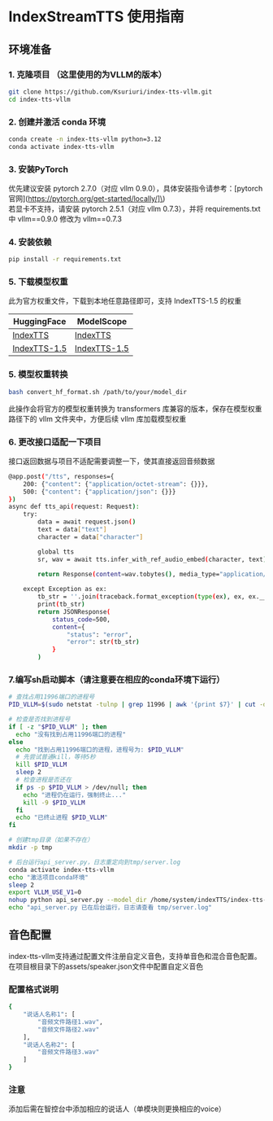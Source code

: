# IndexStreamTTS 使用指南

## 环境准备
### 1. 克隆项目 （这里使用的为VLLM的版本）
```bash 
git clone https://github.com/Ksuriuri/index-tts-vllm.git
cd index-tts-vllm
```

### 2. 创建并激活 conda 环境
```bash 
conda create -n index-tts-vllm python=3.12
conda activate index-tts-vllm
```

### 3. 安装PyTorch

优先建议安装 pytorch 2.7.0（对应 vllm 0.9.0），具体安装指令请参考：[pytorch 官网](https://pytorch.org/get-started/locally/]\)  
若显卡不支持，请安装 pytorch 2.5.1（对应 vllm 0.7.3），并将 requirements.txt 中 vllm==0.9.0 修改为 vllm==0.7.3

### 4. 安装依赖
```bash 
pip install -r requirements.txt
```

### 5. 下载模型权重
此为官方权重文件，下载到本地任意路径即可，支持 IndexTTS-1.5 的权重  

| HuggingFace                                                   | ModelScope                                                          |
|---------------------------------------------------------------|---------------------------------------------------------------------|
| [IndexTTS](https://huggingface.co/IndexTeam/Index-TTS)        | [IndexTTS](https://modelscope.cn/models/IndexTeam/Index-TTS)        |
| [IndexTTS-1.5](https://huggingface.co/IndexTeam/IndexTTS-1.5) | [IndexTTS-1.5](https://modelscope.cn/models/IndexTeam/IndexTTS-1.5) |

### 5. 模型权重转换
```bash 
bash convert_hf_format.sh /path/to/your/model_dir
```
此操作会将官方的模型权重转换为 transformers 库兼容的版本，保存在模型权重路径下的 vllm 文件夹中，方便后续 vllm 库加载模型权重

### 6. 更改接口适配一下项目
接口返回数据与项目不适配需要调整一下，使其直接返回音频数据
```bash 
@app.post("/tts", responses={
    200: {"content": {"application/octet-stream": {}}},
    500: {"content": {"application/json": {}}}
})
async def tts_api(request: Request):
    try:
        data = await request.json()
        text = data["text"]
        character = data["character"]

        global tts
        sr, wav = await tts.infer_with_ref_audio_embed(character, text)

        return Response(content=wav.tobytes(), media_type="application/octet-stream")
        
    except Exception as ex:
        tb_str = ''.join(traceback.format_exception(type(ex), ex, ex.__traceback__))
        print(tb_str)
        return JSONResponse(
            status_code=500,
            content={
                "status": "error",
                "error": str(tb_str)
            }
        )
```

### 7.编写sh启动脚本（请注意要在相应的conda环境下运行）
```bash 
# 查找占用11996端口的进程号
PID_VLLM=$(sudo netstat -tulnp | grep 11996 | awk '{print $7}' | cut -d'/' -f1)

# 检查是否找到进程号
if [ -z "$PID_VLLM" ]; then
  echo "没有找到占用11996端口的进程"
else
  echo "找到占用11996端口的进程，进程号为: $PID_VLLM"
  # 先尝试普通kill，等待5秒
  kill $PID_VLLM
  sleep 2
  # 检查进程是否还在
  if ps -p $PID_VLLM > /dev/null; then
    echo "进程仍在运行，强制终止..."
    kill -9 $PID_VLLM
  fi
  echo "已终止进程 $PID_VLLM"
fi

# 创建tmp目录（如果不存在）
mkdir -p tmp

# 后台运行api_server.py，日志重定向到tmp/server.log
conda activate index-tts-vllm 
echo "激活项目conda环境"
sleep 2
export VLLM_USE_V1=0
nohup python api_server.py --model_dir /home/system/indexTTS/index-tts-vllm/model_dir/IndexTTS-1.5 --port 11996 > tmp/server.log 2>&1 &
echo "api_server.py 已在后台运行，日志请查看 tmp/server.log"
```

## 音色配置
index-tts-vllm支持通过配置文件注册自定义音色，支持单音色和混合音色配置。  
在项目根目录下的assets/speaker.json文件中配置自定义音色  
### 配置格式说明
```bash
{
    "说话人名称1": [
        "音频文件路径1.wav",
        "音频文件路径2.wav"
    ],
    "说话人名称2": [
        "音频文件路径3.wav"
    ]
}
```
### 注意
添加后需在智控台中添加相应的说话人（单模块则更换相应的voice）